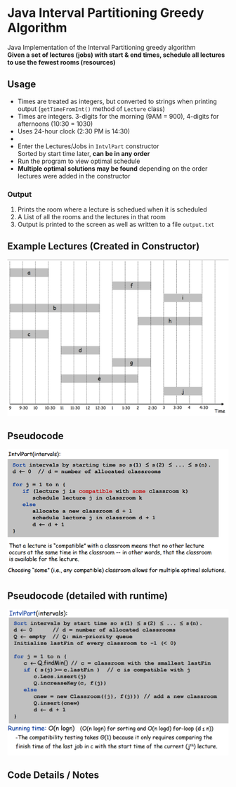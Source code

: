 # Java Interval Partitioning Greedy Algorithm
Java Implementation of the Interval Partitioning greedy algorithm  
**Given a set of lectures (jobs) with start & end times, schedule all lectures to use the fewest rooms (resources)**

## Usage
- Times are treated as integers, but converted to strings when printing output (`getTimeFromInt()` method of `Lecture` class)
- Times are integers. 3-digits for the morning (9AM = 900), 4-digits for afternoons (10:30 = 1030)
- Uses 24-hour clock (2:30 PM is 14:30)
- &nbsp;
- Enter the Lectures/Jobs in `IntvlPart` constructor  
Sorted by start time later, **can be in any order**
- Run the program to view optimal schedule
- **Multiple optimal solutions may be found** depending on the order lectures were added in the constructor

### Output
1. Prints the room where a lecture is schedued when it is scheduled
2. A List of all the rooms and the lectures in that room
3. Output is printed to the screen as well as written to a file `output.txt`


## Example Lectures (Created in Constructor)  
![lectures](pictures/lectures.png)

## Pseudocode

![pseudocode](pictures/pseudocode.png)

## Pseudocode (detailed with runtime)

![pseudocode runtime](pictures/pseudocode+runtime.png)

## Code Details / Notes
